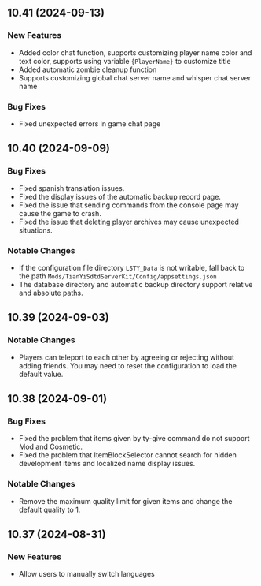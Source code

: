 ## 10.41 (2024-09-13)
### New Features
- Added color chat function, supports customizing player name color and text color, supports using variable `{PlayerName}` to customize title
- Added automatic zombie cleanup function
- Supports customizing global chat server name and whisper chat server name

### Bug Fixes
- Fixed unexpected errors in game chat page


## 10.40 (2024-09-09)
### Bug Fixes
- Fixed spanish translation issues.
- Fixed the display issues of the automatic backup record page.
- Fixed the issue that sending commands from the console page may cause the game to crash.
- Fixed the issue that deleting player archives may cause unexpected situations.
### Notable Changes
- If the configuration file directory `LSTY_Data` is not writable, fall back to the path `Mods/TianYiSdtdServerKit/Config/appsettings.json`
- The database directory and automatic backup directory support relative and absolute paths.


## 10.39 (2024-09-03)
### Notable Changes
- Players can teleport to each other by agreeing or rejecting without adding friends. You may need to reset the configuration to load the default value.


## 10.38 (2024-09-01)
### Bug Fixes
- Fixed the problem that items given by ty-give command do not support Mod and Cosmetic.
- Fixed the problem that ItemBlockSelector cannot search for hidden development items and localized name display issues.
### Notable Changes
- Remove the maximum quality limit for given items and change the default quality to 1.


## 10.37 (2024-08-31)
### New Features
- Allow users to manually switch languages
